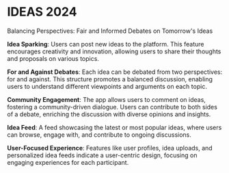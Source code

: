 # IDEAS 2024

Balancing Perspectives: Fair and Informed Debates on Tomorrow's Ideas

**Idea Sparking**: Users can post new ideas to the platform. This feature encourages creativity and innovation, allowing users to share their thoughts and proposals on various topics.
    
**For and Against Debates**: Each idea can be debated from two perspectives: for and against. This structure promotes a balanced discussion, enabling users to understand different viewpoints and arguments on each topic.
    
**Community Engagement**: The app allows users to comment on ideas, fostering a community-driven dialogue. Users can contribute to both sides of a debate, enriching the discussion with diverse opinions and insights.
    
**Idea Feed**: A feed showcasing the latest or most popular ideas, where users can browse, engage with, and contribute to ongoing discussions.
    
**User-Focused Experience**: Features like user profiles, idea uploads, and personalized idea feeds indicate a user-centric design, focusing on engaging experiences for each participant.
